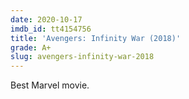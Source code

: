 ```yaml
---
date: 2020-10-17
imdb_id: tt4154756
title: 'Avengers: Infinity War (2018)'
grade: A+
slug: avengers-infinity-war-2018
---
```


Best Marvel movie.